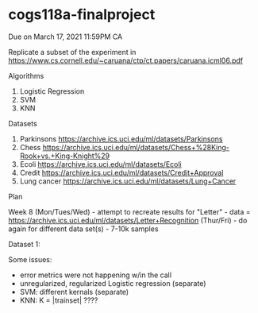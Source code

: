 # cogs118a-finalproject

Due on March 17, 2021 11:59PM CA 

Replicate a subset of the experiment in ​https://www.cs.cornell.edu/~caruana/ctp/ct.papers/caruana.icml06.pdf

Algorithms
1. Logistic Regression
2. SVM
3. KNN



Datasets

1. Parkinsons https://archive.ics.uci.edu/ml/datasets/Parkinsons
2. Chess https://archive.ics.uci.edu/ml/datasets/Chess+%28King-Rook+vs.+King-Knight%29
3. Ecoli https://archive.ics.uci.edu/ml/datasets/Ecoli
4. Credit https://archive.ics.uci.edu/ml/datasets/Credit+Approval
5. Lung cancer https://archive.ics.uci.edu/ml/datasets/Lung+Cancer


Plan

Week 8 
(Mon/Tues/Wed) - attempt to recreate results for "Letter" 
    - data = https://archive.ics.uci.edu/ml/datasets/Letter+Recognition
(Thur/Fri) - do again for different data set(s) 
    - 7-10k samples
    
    
 
 Dataset 1:
 
 Some issues:
  - error metrics were not happening w/in the call
  - unregularized, regularized Logistic regression (separate)
  - SVM: different kernals (separate)
  - KNN: K = |trainset| ????








